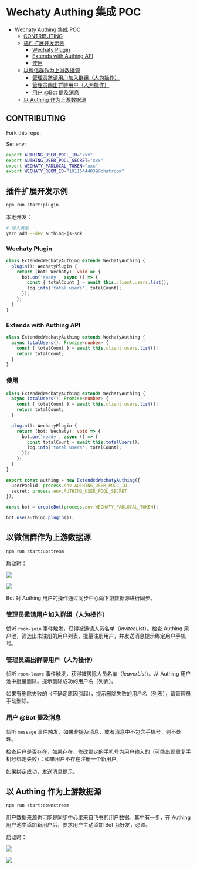 # Wechaty Authing 集成 POC

- [Wechaty Authing 集成 POC](#wechaty-authing-集成-poc)
  - [CONTRIBUTING](#contributing)
  - [插件扩展开发示例](#插件扩展开发示例)
    - [Wechaty Plugin](#wechaty-plugin)
    - [Extends with Authing API](#extends-with-authing-api)
    - [使用](#使用)
  - [以微信群作为上游数据源](#以微信群作为上游数据源)
    - [管理员邀请用户加入群组（人为操作）](#管理员邀请用户加入群组人为操作)
    - [管理员踢出群聊用户（人为操作）](#管理员踢出群聊用户人为操作)
    - [用户 @Bot 提及消息](#用户-bot-提及消息)
  - [以 Authing 作为上游数据源](#以-authing-作为上游数据源)

## CONTRIBUTING

Fork this repo.

Set env:

```bash
export AUTHING_USER_POOL_ID="xxx"
export AUTHING_USER_POOL_SECRET="xxx"
export WECHATY_PADLOCAL_TOKEN="xxx"
export WECHATY_ROOM_ID="19115444039@chatroom"
```

## 插件扩展开发示例

```bash
npm run start:plugin
```

本地开发：

```bash
# 导入类型
yarn add --dev authing-js-sdk
```

### Wechaty Plugin

```ts
class ExtendedWechatyAuthing extends WechatyAuthing {
  plugin(): WechatyPlugin {
    return (bot: Wechaty): void => {
      bot.on('ready', async () => {
        const { totalCount } = await this.client.users.list();
        log.info('total users', totalCount);
      });
    };
  }
}
```

### Extends with Authing API

```ts
class ExtendedWechatyAuthing extends WechatyAuthing {
  async totalUsers(): Promise<number> {
    const { totalCount } = await this.client.users.list();
    return totalCount;
  }
}
```

### 使用

```ts
class ExtendedWechatyAuthing extends WechatyAuthing {
  async totalUsers(): Promise<number> {
    const { totalCount } = await this.client.users.list();
    return totalCount;
  }

  plugin(): WechatyPlugin {
    return (bot: Wechaty): void => {
      bot.on('ready', async () => {
        const totalCount = await this.totalUsers();
        log.info('total users', totalCount);
      });
    };
  }
}

export const authing = new ExtendedWechatyAuthing({
  userPoolId: process.env.AUTHING_USER_POOL_ID,
  secret: process.env.AUTHING_USER_POOL_SECRET
});

const bot = createBot(process.env.WECHATY_PADLOCAL_TOKEN);

bot.use(authing.plugin());
```

## 以微信群作为上游数据源

```bash
npm run start:upstream
```

启动时：

[![](https://mermaid.ink/img/eyJjb2RlIjoiZ3JhcGggTFJcbiAgICBTdGFydDEoU3RhcnQpIFxuICAgIC0tQm90IOWQr-WKqC0tPiBjaGVjazFb5qOA5p-l576k5YaF55qE6Z2eIEF1dGhpbmcg55So5oi3XVxuICAgIC0tPiBhZGRVc2VyW-a3u-WKoCBBdXRoaW5nIOeUqOaIt-W5tua2iOaBr-aPkOmGkue7keWumuaJi-acuuWPt11cbiAgICAtLT4gRW5kMShFbmQpIiwibWVybWFpZCI6eyJ0aGVtZSI6ImRlZmF1bHQifSwidXBkYXRlRWRpdG9yIjpmYWxzZSwiYXV0b1N5bmMiOnRydWUsInVwZGF0ZURpYWdyYW0iOmZhbHNlfQ)](https://mermaid.live/edit#eyJjb2RlIjoiZ3JhcGggTFJcbiAgICBTdGFydDEoU3RhcnQpIFxuICAgIC0tQm90IOWQr-WKqC0tPiBjaGVjazFb5qOA5p-l576k5YaF55qE6Z2eIEF1dGhpbmcg55So5oi3XVxuICAgIC0tPiBhZGRVc2VyW-a3u-WKoCBBdXRoaW5nIOeUqOaIt-W5tua2iOaBr-aPkOmGkue7keWumuaJi-acuuWPt11cbiAgICAtLT4gRW5kMShFbmQpIiwibWVybWFpZCI6IntcbiAgXCJ0aGVtZVwiOiBcImRlZmF1bHRcIlxufSIsInVwZGF0ZUVkaXRvciI6ZmFsc2UsImF1dG9TeW5jIjp0cnVlLCJ1cGRhdGVEaWFncmFtIjpmYWxzZX0)

[![](https://mermaid.ink/img/eyJjb2RlIjoiZ3JhcGggVERcbiAgICBTdGFydDEoU3RhcnQpIFxuICAgIC0tPiBhZGQxW-euoeeQhuWRmOS6uuS4uua3u-WKoOe-pOaIkOWRmF1cbiAgICAtLeeuoeeQhiBCb3Qg5L6m5ZCs5YWl576k5LqL5Lu2LS0-IGFkZDJbQm90IOWQkSBBdXRoaW5nIOazqOWGjOeUqOaIt11cbiAgICAtLeeUqOaIt-aPkOWPiiBCb3Qg5Y-R6YCB5omL5py65Y-3IC0tPiBhZGQzW0JvdCDlkJEgQXV0aGluZyDmm7TmlrDnu5HlrprnlKjmiLfmiYvmnLrlj7ddIFxuICAgIC0tPiBFbmQxKEVuZClcblxuICAgIFN0YXJ0MihTdGFydCkgXG4gICAgLS0-IGRlbDFb566h55CG5ZGY5Lq65Li65Yig6Zmk576k5oiQ5ZGYXVxuICAgIC0t566h55CGIEJvdCDkvqblkKzpgIDnvqTkuovku7YtLT4gIGRlbDJbQm90IOWQkSBBdXRoaW5nIOWIoOmZpOeUqOaIt11cbiAgICAtLT4gRW5kMihFbmQpIiwibWVybWFpZCI6eyJ0aGVtZSI6ImRlZmF1bHQifSwidXBkYXRlRWRpdG9yIjpmYWxzZSwiYXV0b1N5bmMiOnRydWUsInVwZGF0ZURpYWdyYW0iOmZhbHNlfQ)](https://mermaid.live/edit#eyJjb2RlIjoiZ3JhcGggVERcbiAgICBTdGFydDEoU3RhcnQpIFxuICAgIC0tPiBhZGQxW-euoeeQhuWRmOS6uuS4uua3u-WKoOe-pOaIkOWRmF1cbiAgICAtLeeuoeeQhiBCb3Qg5L6m5ZCs5YWl576k5LqL5Lu2LS0-IGFkZDJbQm90IOWQkSBBdXRoaW5nIOazqOWGjOeUqOaIt11cbiAgICAtLeeUqOaIt-aPkOWPiiBCb3Qg5Y-R6YCB5omL5py65Y-3IC0tPiBhZGQzW0JvdCDlkJEgQXV0aGluZyDmm7TmlrDnu5HlrprnlKjmiLfmiYvmnLrlj7ddIFxuICAgIC0tPiBFbmQxKEVuZClcblxuICAgIFN0YXJ0MihTdGFydCkgXG4gICAgLS0-IGRlbDFb566h55CG5ZGY5Lq65Li65Yig6Zmk576k5oiQ5ZGYXVxuICAgIC0t566h55CGIEJvdCDkvqblkKzpgIDnvqTkuovku7YtLT4gIGRlbDJbQm90IOWQkSBBdXRoaW5nIOWIoOmZpOeUqOaIt11cbiAgICAtLT4gRW5kMihFbmQpIiwibWVybWFpZCI6IntcbiAgXCJ0aGVtZVwiOiBcImRlZmF1bHRcIlxufSIsInVwZGF0ZUVkaXRvciI6ZmFsc2UsImF1dG9TeW5jIjp0cnVlLCJ1cGRhdGVEaWFncmFtIjpmYWxzZX0)

Bot 对 Authing 用户的操作通过同步中心向下游数据源进行同步。

### 管理员邀请用户加入群组（人为操作）

侦听 `room-join` 事件触发，获得被邀请人员名单（_inviteeList_）。检查 Authing 用户池，筛选出未注册的用户列表，批量注册用户，并发送消息提示绑定用户手机号。

### 管理员踢出群聊用户（人为操作）

侦听 `room-leave` 事件触发，获得被移除人员名单（_leaverList_）。从 Authing 用户池中批量删除。提示删除成功的用户名（列表）。

如果有删除失败的（不确定原因引起），提示删除失败的用户名（列表），请管理员手动删除。

### 用户 @Bot 提及消息

侦听 `message` 事件触发，如果非提及消息，或者消息中不包含手机号，则不处理。

检查用户是否存在，如果存在，修改绑定的手机号为用户输入的（可能出现重复手机号绑定失败）；如果用户不存在注册一个新用户。

如果绑定成功，发送消息提示。

## 以 Authing 作为上游数据源

```bash
npm run start:downstream
```

用户数据来源也可能是同步中心里来自飞书的用户数据。其中有一步，在 Authing 用户池中添加新用户后，要求用户主动添加 Bot 为好友，必须。

启动时：

[![](https://mermaid.ink/img/eyJjb2RlIjoiZ3JhcGggVERcbiAgICBTdGFydDEoU3RhcnQpIFxuICAgIC0tQm90IOWQr-WKqC0tPiBjaGVjazF75qOA5p-l5YWo5ZGY576k5piv5ZCm5a2Y5ZyofVxuICAgIC0tPnxUfCBzdGFydDJb5ZCv5YqoIDMwcyDova7or6IgQ3JvbkpvYl1cbiAgICAtLT4gRW5kMShFbmQpXG4gICAgY2hlY2sxLS0-fEZ8IGNoZWNrMnvnlKjmiLfkuK3lpb3lj4vmlbDmmK_lkKbotoXov4cgMiDkurp9XG4gICAgLS0-fFR8IHN0ZXAxW-WIm-W7uue-pOe7hF1cbiAgICAtLT4gc3RhcnQyXG4gICAgY2hlY2syLS0-fEYg6Ze06ZqUIDMwcyDlpI3mn6V8IGNoZWNrMlxuXG4gICAgU3RhcnQyKFN0YXJ0KVxuICAgIC0tPiBzdGVwMjFb5p-l6K-i5YWo5ZGY576k5oiQ5ZGYXVxuICAgIC0tPiBzdGVwMjJb562b6YCJ5Ye65LiN5pivIEF1dGhpbmcg55So5oi355qE5oiQ5ZGY5bm26Lii5Ye6XVxuICAgIC0tPiBzdGVwMjNb562b6YCJ5Ye6IEF1dGhpbmcg55So5oi35Lit5LiN5Zyo576k5YaF55qE5aW95Y-L5bm26YKA6K-3XVxuICAgIC0tPiBFbmQyKEVuZClcbiAgICAtLT58MzBzIOi9ruivonwgU3RhcnQyIiwibWVybWFpZCI6eyJ0aGVtZSI6ImRlZmF1bHQifSwidXBkYXRlRWRpdG9yIjpmYWxzZSwiYXV0b1N5bmMiOnRydWUsInVwZGF0ZURpYWdyYW0iOmZhbHNlfQ)](https://mermaid.live/edit#eyJjb2RlIjoiZ3JhcGggVERcbiAgICBTdGFydDEoU3RhcnQpIFxuICAgIC0tQm90IOWQr-WKqC0tPiBjaGVjazF75qOA5p-l5YWo5ZGY576k5piv5ZCm5a2Y5ZyofVxuICAgIC0tPnxUfCBzdGFydDJb5ZCv5YqoIDMwcyDova7or6IgQ3JvbkpvYl1cbiAgICAtLT4gRW5kMShFbmQpXG4gICAgY2hlY2sxLS0-fEZ8IGNoZWNrMnvnlKjmiLfkuK3lpb3lj4vmlbDmmK_lkKbotoXov4cgMiDkurp9XG4gICAgLS0-fFR8IHN0ZXAxW-WIm-W7uue-pOe7hF1cbiAgICAtLT4gc3RhcnQyXG4gICAgY2hlY2syLS0-fEYg6Ze06ZqUIDMwcyDlpI3mn6V8IGNoZWNrMlxuXG4gICAgU3RhcnQyKFN0YXJ0KVxuICAgIC0tPiBzdGVwMjFb5p-l6K-i5YWo5ZGY576k5oiQ5ZGYXVxuICAgIC0tPiBzdGVwMjJb562b6YCJ5Ye65LiN5pivIEF1dGhpbmcg55So5oi355qE5oiQ5ZGY5bm26Lii5Ye6XVxuICAgIC0tPiBzdGVwMjNb562b6YCJ5Ye6IEF1dGhpbmcg55So5oi35Lit5LiN5Zyo576k5YaF55qE5aW95Y-L5bm26YKA6K-3XVxuICAgIC0tPiBFbmQyKEVuZClcbiAgICAtLT58MzBzIOi9ruivonwgU3RhcnQyIiwibWVybWFpZCI6IntcbiAgXCJ0aGVtZVwiOiBcImRlZmF1bHRcIlxufSIsInVwZGF0ZUVkaXRvciI6ZmFsc2UsImF1dG9TeW5jIjp0cnVlLCJ1cGRhdGVEaWFncmFtIjpmYWxzZX0)

[![](https://mermaid.ink/img/eyJjb2RlIjoiZ3JhcGggVERcbiAgICBTdGFydDEoU3RhcnQpXG4gICAgLS1Cb3Qg5ZCv5YqoLS0-IHN0ZXAxMVvkvqblkKzlpb3lj4vnlLPor7flkozmlofmnKzmtojmga9dXG4gICAgLS0-fOWlveWPi-ivt-axguS6i-S7tuaIluaWh-acrOa2iOaBr3wgc3RlcDEyW-agueaNruaJi-acuuWPt-aOpeWPl-ivt-axguW5tumCgOivt-WFpee-pF1cbiAgICAtLT4gRW5kMShFbmQpIiwibWVybWFpZCI6eyJ0aGVtZSI6ImRlZmF1bHQifSwidXBkYXRlRWRpdG9yIjpmYWxzZSwiYXV0b1N5bmMiOnRydWUsInVwZGF0ZURpYWdyYW0iOmZhbHNlfQ)](https://mermaid.live/edit#eyJjb2RlIjoiZ3JhcGggVERcbiAgICBTdGFydDEoU3RhcnQpXG4gICAgLS1Cb3Qg5ZCv5YqoLS0-IHN0ZXAxMVvkvqblkKzlpb3lj4vnlLPor7flkozmlofmnKzmtojmga9dXG4gICAgLS0-fOWlveWPi-ivt-axguS6i-S7tuaIluaWh-acrOa2iOaBr3wgc3RlcDEyW-agueaNruaJi-acuuWPt-aOpeWPl-ivt-axguW5tumCgOivt-WFpee-pF1cbiAgICAtLT4gRW5kMShFbmQpIiwibWVybWFpZCI6IntcbiAgXCJ0aGVtZVwiOiBcImRlZmF1bHRcIlxufSIsInVwZGF0ZUVkaXRvciI6ZmFsc2UsImF1dG9TeW5jIjp0cnVlLCJ1cGRhdGVEaWFncmFtIjpmYWxzZX0)

